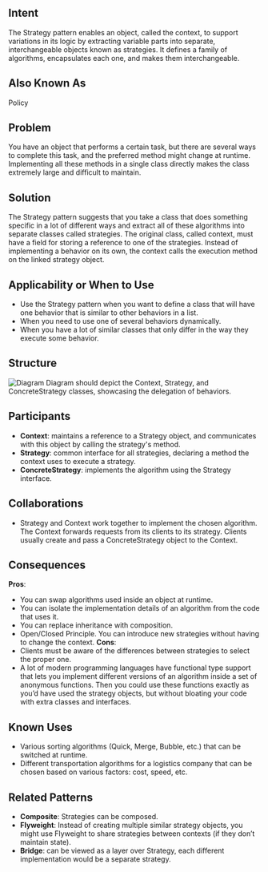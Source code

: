 ## Intent
The Strategy pattern enables an object, called the context, to support variations in its logic by extracting variable parts into separate, interchangeable objects known as strategies. It defines a family of algorithms, encapsulates each one, and makes them interchangeable.
## Also Known As
Policy
## Problem
You have an object that performs a certain task, but there are several ways to complete this task, and the preferred method might change at runtime. Implementing all these methods in a single class directly makes the class extremely large and difficult to maintain.
## Solution
The Strategy pattern suggests that you take a class that does something specific in a lot of different ways and extract all of these algorithms into separate classes called strategies. The original class, called context, must have a field for storing a reference to one of the strategies. Instead of implementing a behavior on its own, the context calls the execution method on the linked strategy object.
## Applicability or When to Use
- Use the Strategy pattern when you want to define a class that will have one behavior that is similar to other behaviors in a list.
- When you need to use one of several behaviors dynamically.
- When you have a lot of similar classes that only differ in the way they execute some behavior.
## Structure
![Diagram](link-to-your-strategy-diagram-image)
Diagram should depict the Context, Strategy, and ConcreteStrategy classes, showcasing the delegation of behaviors.
## Participants
- **Context**: maintains a reference to a Strategy object, and communicates with this object by calling the strategy's method.
- **Strategy**: common interface for all strategies, declaring a method the context uses to execute a strategy.
- **ConcreteStrategy**: implements the algorithm using the Strategy interface.
## Collaborations
- Strategy and Context work together to implement the chosen algorithm. The Context forwards requests from its clients to its strategy. Clients usually create and pass a ConcreteStrategy object to the Context.
## Consequences
**Pros**:
- You can swap algorithms used inside an object at runtime.
- You can isolate the implementation details of an algorithm from the code that uses it.
- You can replace inheritance with composition.
- Open/Closed Principle. You can introduce new strategies without having to change the context.
**Cons**:
- Clients must be aware of the differences between strategies to select the proper one.
- A lot of modern programming languages have functional type support that lets you implement different versions of an algorithm inside a set of anonymous functions. Then you could use these functions exactly as you’d have used the strategy objects, but without bloating your code with extra classes and interfaces.
## Known Uses
- Various sorting algorithms (Quick, Merge, Bubble, etc.) that can be switched at runtime.
- Different transportation algorithms for a logistics company that can be chosen based on various factors: cost, speed, etc.
## Related Patterns
- **Composite**: Strategies can be composed.
- **Flyweight**: Instead of creating multiple similar strategy objects, you might use Flyweight to share strategies between contexts (if they don’t maintain state).
- **Bridge**: can be viewed as a layer over Strategy, each different implementation would be a separate strategy.